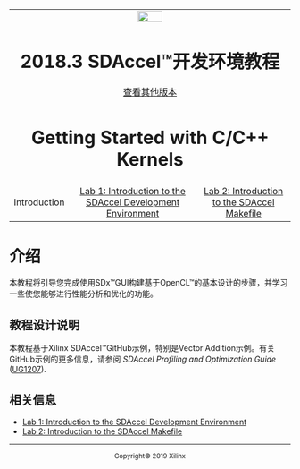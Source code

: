 <table style="width:100%">
  <tr>

<td align="center" width="100%" colspan="6"><img src="https://www.xilinx.com/content/dam/xilinx/imgs/press/media-kits/corporate/xilinx-logo.png" width="30%"/><h1>2018.3 SDAccel™开发环境教程</h1>
<a href="https://github.com/Xilinx/SDAccel-Tutorials/branches/all">查看其他版本</a>
</td>

  </tr>
  <tr>
    <td colspan="3" align="center"><h1>Getting Started with C/C++ Kernels</h2></td>
  </tr>
  <tr>
     <td align="center">Introduction</td>
     <td align="center"><a href="lab-1-introduction-to-the-sdaccel-gui.md">Lab 1: Introduction to the SDAccel Development Environment</a></td>
     <td align="center"><a href="lab-2-introduction-to-the-sdaccel-makefile.md">Lab 2: Introduction to the SDAccel Makefile</a></td>
   </tr>
</table>

# 介绍  

本教程将引导您完成使用SDx™GUI构建基于OpenCL™的基本设计的步骤，并学习一些使您能够进行性能分析和优化的功能。 

## 教程设计说明  

本教程基于Xilinx SDAccel™GitHub示例，特别是Vector Addition示例。有关GitHub示例的更多信息，请参阅 _SDAccel Profiling and Optimization Guide_ ([UG1207](https://www.xilinx.com/cgi-bin/docs/rdoc?v=2018.3;d=ug1207-sdaccel-optimization-guide.pdf)).

## 相关信息

 * [Lab 1: Introduction to the SDAccel Development Environment](/lab-1-introduction-to-the-sdaccel-gui.md)
 * [Lab 2: Introduction to the SDAccel Makefile](/lab-2-introduction-to-the-sdaccel-makefile.md)

<hr/>
<p align="center"><sup>Copyright&copy; 2019 Xilinx</sup></p>
